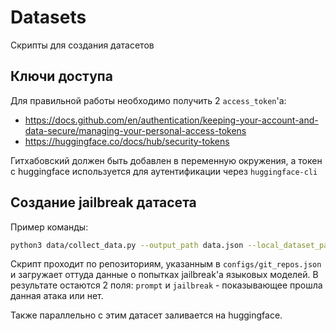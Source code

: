 # Datasets

Скрипты для создания датасетов

## Ключи доступа

Для правильной работы необходимо получить 2 `access_token`'a:
- https://docs.github.com/en/authentication/keeping-your-account-and-data-secure/managing-your-personal-access-tokens
- https://huggingface.co/docs/hub/security-tokens

Гитхабовский должен быть добавлен в переменную окружения, а токен с huggingface используется для аутентификации через `huggingface-cli`

## Создание jailbreak датасета

Пример команды:
```bash
python3 data/collect_data.py --output_path data.json --local_dataset_path jailbreak_prompts --hf_dataset_path To-the-moon/jailbreak_prompts
```

Скрипт проходит по репозиториям, указанным в `configs/git_repos.json` и загружает оттуда данные о попытках jailbreak'а языковых моделей. В результате остаются 2 поля: `prompt` и `jailbreak` - показывающее прошла данная атака или нет.

Также параллельно с этим датасет заливается на huggingface.